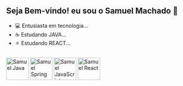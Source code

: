 ## Seja Bem-vindo! eu sou o Samuel Machado 👋

- 💻 Entusiasta em tecnologia...
- ☕ Estudando JAVA...
- ⚛ Estudando REACT...

<div style="display: inline_block"> <br>
<img align="center" alt="Samuel Java" height="60" width="60" src="https://cdn.jsdelivr.net/gh/devicons/devicon@latest/icons/java/java-original-wordmark.svg" />
<img align="center" alt="Samuel Spring" height="60" width="60" src="https://cdn.jsdelivr.net/gh/devicons/devicon@latest/icons/spring/spring-original.svg" />
<img align="center" alt="Samuel JavaScript" height="60" width="60" src="https://cdn.jsdelivr.net/gh/devicons/devicon@latest/icons/javascript/javascript-plain.svg" />
<img align="center" alt="Samuel React" height="60" width="60" src="https://cdn.jsdelivr.net/gh/devicons/devicon@latest/icons/react/react-original-wordmark.svg" />


          
</div>



